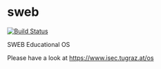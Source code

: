 # sweb
[![Build Status](https://travis-ci.org/IAIK/sweb.svg?branch=main)](https://travis-ci.org/IAIK/sweb)

SWEB Educational OS

Please have a look at https://www.isec.tugraz.at/os
